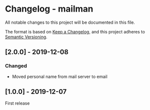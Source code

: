 # Changelog - mailman
All notable changes to this project will be documented in this file.

The format is based on [Keep a Changelog](https://keepachangelog.com/en/1.0.0/),
and this project adheres to [Semantic Versioning](https://semver.org/spec/v2.0.0.html).

## [2.0.0] - 2019-12-08
### Changed
- Moved personal name from mail server to email

## [1.0.0] - 2019-12-07
First release
